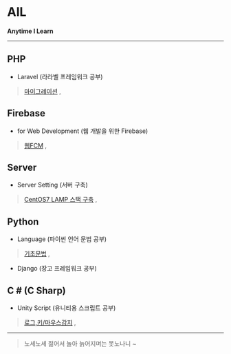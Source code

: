 # AIL

**Anytime I Learn**

---

## PHP

- Laravel (라라벨 프레임워크 공부)
> [마이그레이션](./php_laravel_migrations.md) ,


## Firebase

- for Web Development (웹 개발을 위한 Firebase)
> [웹FCM](./firebase_web_fcm.md) ,


## Server

- Server Setting (서버 구축)
> [CentOS7 LAMP 스택 구축](./server_centos7_lamp.md) ,


## Python

- Language (파이썬 언어 문법 공부)
> [기초문법](./language_python.md) ,

- Django (장고 프레임워크 공부)


## C \# (C Sharp)

- Unity Script (유니티용 스크립트 공부)
> [로그,키/마우스감지](./csharp_unity.md) ,

---

> 노세노세 젊어서 놀아 늙어지며는 못노나니 ~
